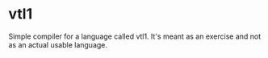# vtl1
Simple compiler for a language called vtl1. It's meant as an exercise and not as an actual usable language.
